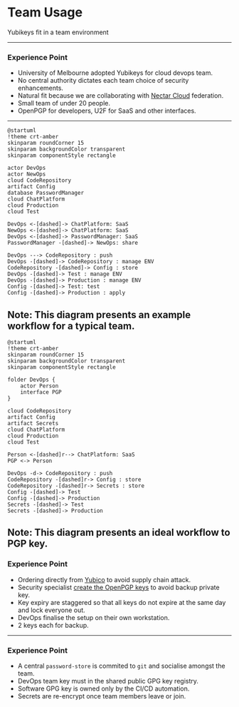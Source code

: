 <!--
.slide: data-background-image="https://images.unsplash.com/photo-1522071820081-009f0129c71c" data-background-opacity="0.2"
-->

# Team Usage

<span class="color-yubico-green">Yubikeys</span> fit in a team environment
<!--.small-->

---

### Experience Point

- University of Melbourne adopted Yubikeys for cloud devops team.
- No central authority dictates each team choice of security enhancements.
- Natural fit because we are collaborating with [Nectar Cloud](https://dashboard.rc.nectar.org.au) federation.
- Small team of under 20 people.
- OpenPGP for developers, U2F for SaaS and other interfaces.

---

```language-plantuml
@startuml
!theme crt-amber
skinparam roundCorner 15
skinparam backgroundColor transparent
skinparam componentStyle rectangle

actor DevOps
actor NewOps
cloud CodeRepository
artifact Config
database PasswordManager
cloud ChatPlatform
cloud Production
cloud Test

DevOps <-[dashed]-> ChatPlatform: SaaS
NewOps <-[dashed]-> ChatPlatform: SaaS
DevOps <-[dashed]-> PasswordManager: SaaS
PasswordManager -[dashed]-> NewOps: share

DevOps ---> CodeRepository : push
DevOps -[dashed]-> CodeRepository : manage ENV
CodeRepository -[dashed]-> Config : store
DevOps -[dashed]-> Test : manage ENV
DevOps -[dashed]-> Production : manage ENV
Config -[dashed]-> Test: test
Config -[dashed]-> Production : apply 
```

Note:
This diagram presents an example workflow for a typical team.
---
```language-plantuml
@startuml
!theme crt-amber
skinparam roundCorner 15
skinparam backgroundColor transparent
skinparam componentStyle rectangle

folder DevOps {
    actor Person
    interface PGP
}

cloud CodeRepository
artifact Config
artifact Secrets
cloud ChatPlatform
cloud Production
cloud Test

Person <-[dashed]r--> ChatPlatform: SaaS
PGP <-> Person

DevOps -d-> CodeRepository : push
CodeRepository -[dashed]r-> Config : store
CodeRepository -[dashed]r-> Secrets : store
Config -[dashed]-> Test
Config -[dashed]-> Production 
Secrets -[dashed]-> Test
Secrets -[dashed]-> Production
```
Note:
This diagram presents an ideal workflow to PGP key.
---

### Experience Point

- Ordering directly from [Yubico](https://www.yubico.com/au/store/) to avoid supply chain attack.
- Security specialist [create the OpenPGP keys](https://github.com/behindtheclouds/presentations/wiki/Setup-Yubikey-OpenPGP) to avoid backup private key.
- Key expiry are staggered so that all keys do not expire at the same day and lock everyone out.
- DevOps finalise the setup on their own workstation.
- 2 keys each for backup.

---

### Experience Point

- A central `password-store` is commited to `git` and socialise amongst the team.
- DevOps team key must in the shared public GPG key registry.
- Software GPG key is owned only by the CI/CD automation.
- Secrets are re-encrypt once team members leave or join.